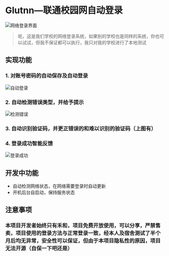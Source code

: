 # Glutnn—联通校园网自动登录
![网络登录界面](https://github.com/suhexia/GlutnnLogin/assets/55019115/446ecd84-8c16-47e5-97ab-e817ae96b660)
> 呃，这是我们学校的网络登录系统，如果别的学校也是同样的系统，你也可以试试，但我不保证都可以执行，我只对我的学校进行了本地测试
## 实现功能
### 1. 对账号密码的自动保存及自动登录
![自动登录](https://github.com/suhexia/GlutnnLogin/assets/55019115/1db12e94-d1e3-4627-8c5a-7832b09055db)
### 2. 自动检测错误类型，并给予提示
![检测错误](https://github.com/suhexia/GlutnnLogin/assets/55019115/b43ae087-3fd6-426d-b278-67606d7810d8)
### 3. 自动识别验证码，并更正错误的和难以识别的验证码（上图有）
### 4. 登录成功智能反馈
![登录成功](https://github.com/suhexia/GlutnnLogin/assets/55019115/e0da1613-38ea-49b8-b364-7e832862fa25)

## 开发中功能
- 自动检测网络状态，在网络需要登录时自动更新
- 开机后台自启动，保持服务状态

## 注意事项
  ### 本项目开发者始终只有禾和，项目免费开放使用，可以分享，严禁售卖，项目使用的登录方法与正常登录一致，经本人及宿舍测试了半个月后均无异常，安全性可以保证，但由于本项目隐私性的原因，项目无法开源（自保一下吧还是）
